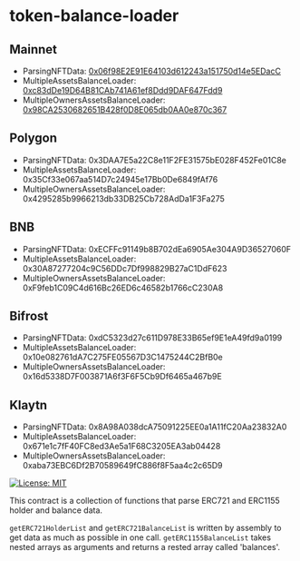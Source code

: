 # token-balance-loader

## Mainnet
- ParsingNFTData: [0x06f98E2E91E64103d612243a151750d14e5EDacC](https://etherscan.io/address/0x06f98E2E91E64103d612243a151750d14e5EDacC)
- MultipleAssetsBalanceLoader: [0xc83dDe19D64B81CAb741A61ef8Ddd9DAF647Fdd9](https://etherscan.io/address/0xc83dDe19D64B81CAb741A61ef8Ddd9DAF647Fdd9)
- MultipleOwnersAssetsBalanceLoader: [0x98CA2530682651B428f0D8E065db0AA0e870c367](https://etherscan.io/address/0x98CA2530682651B428f0D8E065db0AA0e870c367)

## Polygon
- ParsingNFTData: 0x3DAA7E5a22C8e11F2FE31575bE028F452Fe01C8e
- MultipleAssetsBalanceLoader: 0x35Cf33e067aa514D7c24945e17Bb0De6849fAf76
- MultipleOwnersAssetsBalanceLoader: 0x4295285b9966213db33DB25Cb728AdDa1F3Fa275

## BNB
- ParsingNFTData: 0xECFFc91149b8B702dEa6905Ae304A9D36527060F
- MultipleAssetsBalanceLoader: 0x30A87277204c9C56DDc7Df998829B27aC1DdF623
- MultipleOwnersAssetsBalanceLoader: 0xF9feb1C09C4d616Bc26ED6c46582b1766cC230A8

## Bifrost
- ParsingNFTData: 0xdC5323d27c611D978E33B65ef9E1eA49fd9a0199
- MultipleAssetsBalanceLoader: 0x10e082761dA7C275FE05567D3C1475244C2BfB0e
- MultipleOwnersAssetsBalanceLoader: 0x16d5338D7F003871A6f3F6F5Cb9Df6465a467b9E

## Klaytn
- ParsingNFTData: 0x8A98A038dcA75091225EE0a1A11fC20Aa23832A0
- MultipleAssetsBalanceLoader: 0x671e1c7fF40FC8ed3Ae5a1F68C3205EA3ab04428
- MultipleOwnersAssetsBalanceLoader: 0xaba73EBC6Df2B70589649fC886f8F5aa4c2c65D9

[![License: MIT](https://img.shields.io/badge/License-MIT-yellow.svg)](https://opensource.org/licenses/MIT)

This contract is a collection of functions that parse ERC721 and ERC1155 holder and balance data.  
  
`getERC721HolderList` and `getERC721BalanceList` is written by assembly to get data as much as possible in one call.
`getERC1155BalanceList` takes nested arrays as arguments and returns a rested array called 'balances'.
